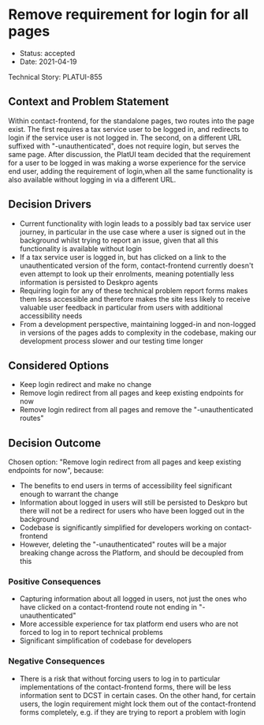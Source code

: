 # Remove requirement for login for all pages

* Status: accepted
* Date: 2021-04-19

Technical Story: PLATUI-855

## Context and Problem Statement

Within contact-frontend, for the standalone pages, two routes into the page exist. The first requires a tax service 
user to be logged in, and redirects to login if the service user is not logged in. The second, on a different URL 
suffixed with "-unauthenticated", does not require login, but serves the same page. After discussion, the PlatUI team
decided that the requirement for a user to be logged in was making a worse experience for the service end user, adding
the requirement of login,when all the same functionality is also available without logging in via a different URL.

## Decision Drivers

* Current functionality with login leads to a possibly bad tax service user journey, in particular in the use case where
  a user is signed out in the background whilst trying to report an issue, given that all this functionality is
  available without login
* If a tax service user is logged in, but has clicked on a link to the unauthenticated version of the form, 
  contact-frontend currently doesn't even attempt to look up their enrolments, meaning potentially less information is
  persisted to Deskpro agents
* Requiring login for any of these technical problem report forms makes them less accessible and therefore makes the 
  site less likely to receive valuable user feedback in particular from users with additional accessibility needs
* From a development perspective, maintaining logged-in and non-logged in versions of the pages adds to complexity in
  the codebase, making our development process slower and our testing time longer

## Considered Options

* Keep login redirect and make no change
* Remove login redirect from all pages and keep existing endpoints for now
* Remove login redirect from all pages and remove the "-unauthenticated routes"

## Decision Outcome

Chosen option: "Remove login redirect from all pages and keep existing endpoints for now", because:
* The benefits to end users in terms of accessibility feel significant enough to warrant the change
* Information about logged in users will still be persisted to Deskpro but there will not be a redirect for users
  who have been logged out in the background
* Codebase is significantly simplified for developers working on contact-frontend
* However, deleting the "-unauthenticated" routes will be a major breaking change across the Platform, and should be 
  decoupled from this

### Positive Consequences

* Capturing information about all logged in users, not just the ones who have clicked on a contact-frontend route not
  ending in "-unauthenticated"
* More accessible experience for tax platform end users who are not forced to log in to report technical problems
* Significant simplification of codebase for developers

### Negative Consequences

* There is a risk that without forcing users to log in to particular implementations of the contact-frontend forms,
  there will be less information sent to DCST in certain cases. On the other hand, for certain users, the login
  requirement might lock them out of the contact-frontend forms completely, e.g. if they are trying to report a problem
  with login

